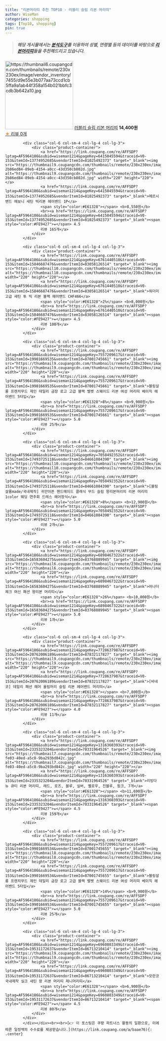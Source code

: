```yaml
---
title: "리본머리띠 추천 TOP10 - 러블리 슬림 리본 머리띠"
author: WiseMan
categories: shopping
tags: [Top10, shopping]
pin: true
---
```


> ##### 해당 게시물에서는 [**분석도구**](https://itemscout.io/)를 이용하여 **성별**, **연령별** 등의 데이터를 바탕으로 [**리본머리띠**](https://link.coupang.com/a/baae76)들을 추천해드리고 있습니다.
<div class="container"><div class="row">
            <div class="col-6 col-sm-4 col-lg-4 col-lg-3">
                <div class="product-container">
                    <a href="https://link.coupang.com/re/AFFSDP?lptag=AF5964186&subid=wiseman1214&pageKey=7838561849&traceid=V0-153&itemId=21332386951&vendorItemId=88390916114" target="_blank"><img src="https://thumbnail6.coupangcdn.com/thumbnails/remote/230x230ex/image/vendor_inventory/7455/d9e55e3b077aa73ccd1cb5ffa9a1ab44f358a154b021bbfc3cdb3b642a10.jpg" alt="https://thumbnail6.coupangcdn.com/thumbnails/remote/230x230ex/image/vendor_inventory/7455/d9e55e3b077aa73ccd1cb5ffa9a1ab44f358a154b021bbfc3cdb3b642a10.jpg" width="220" height="220"></a>
                    <a href="https://link.coupang.com/re/AFFSDP?lptag=AF5964186&subid=wiseman1214&pageKey=7838561849&traceid=V0-153&itemId=21332386951&vendorItemId=88390916114" target="_blank">러블리 슬림 리본 머리띠</a>
                    <span style="color:#E61328"></span> <b>14,400원</b>
                    <br><a href="https://link.coupang.com/re/AFFSDP?lptag=AF5964186&subid=wiseman1214&pageKey=7838561849&traceid=V0-153&itemId=21332386951&vendorItemId=88390916114" target="_blank"><span style="color:#FE9427">★</span> 
                    리뷰 0개</a>
                </div>
            </div>
            
            <div class="col-6 col-sm-4 col-lg-4 col-lg-3">
                <div class="product-container">
                    <a href="https://link.coupang.com/re/AFFSDP?lptag=AF5964186&subid=wiseman1214&pageKey=6415045594&traceid=V0-153&itemId=13774952685&vendorItemId=81025492373" target="_blank"><img src="https://thumbnail9.coupangcdn.com/thumbnails/remote/230x230ex/image/retail/images/1460975659318348-2b86ed84-89eb-4154-a0cc-43d350cb802d.jpg" alt="https://thumbnail9.coupangcdn.com/thumbnails/remote/230x230ex/image/retail/images/1460975659318348-2b86ed84-89eb-4154-a0cc-43d350cb802d.jpg" width="220" height="220"></a>
                    <a href="https://link.coupang.com/re/AFFSDP?lptag=AF5964186&subid=wiseman1214&pageKey=6415045594&traceid=V0-153&itemId=13774952685&vendorItemId=81025492373" target="_blank">메르시밴드 에보니 새틴 빅리본 헤어밴드 1P</a>
                    <span style="color:#E61328"></span> <b>8,550원</b>
                    <br><a href="https://link.coupang.com/re/AFFSDP?lptag=AF5964186&subid=wiseman1214&pageKey=6415045594&traceid=V0-153&itemId=13774952685&vendorItemId=81025492373" target="_blank"><span style="color:#FE9427">★</span> 4.5
                    리뷰 165개</a>
                </div>
            </div>
            
            <div class="col-6 col-sm-4 col-lg-4 col-lg-3">
                <div class="product-container">
                    <a href="https://link.coupang.com/re/AFFSDP?lptag=AF5964186&subid=wiseman1214&pageKey=6761440510&traceid=V0-153&itemId=15846687476&vendorItemId=83058126514" target="_blank"><img src="https://thumbnail10.coupangcdn.com/thumbnails/remote/230x230ex/image/vendor_inventory/12c9/67a029b1d1b316d932d19e8a4cab3002a755bf9d1e9f79694936bb8da908.jpg" alt="https://thumbnail10.coupangcdn.com/thumbnails/remote/230x230ex/image/vendor_inventory/12c9/67a029b1d1b316d932d19e8a4cab3002a755bf9d1e9f79694936bb8da908.jpg" width="220" height="220"></a>
                    <a href="https://link.coupang.com/re/AFFSDP?lptag=AF5964186&subid=wiseman1214&pageKey=6761440510&traceid=V0-153&itemId=15846687476&vendorItemId=83058126514" target="_blank">워더미 고급 새틴 투 빅 리본 블랙 헤어밴드 CHF466</a>
                    <span style="color:#E61328">2%</span> <b>8,000원</b>
                    <br><a href="https://link.coupang.com/re/AFFSDP?lptag=AF5964186&subid=wiseman1214&pageKey=6761440510&traceid=V0-153&itemId=15846687476&vendorItemId=83058126514" target="_blank"><span style="color:#FE9427">★</span> 4.5
                    리뷰 100개</a>
                </div>
            </div>
            
            <div class="col-6 col-sm-4 col-lg-4 col-lg-3">
                <div class="product-container">
                    <a href="https://link.coupang.com/re/AFFSDP?lptag=AF5964186&subid=wiseman1214&pageKey=7557209617&traceid=V0-153&itemId=19901669535&vendorItemId=87001745661" target="_blank"><img src="https://thumbnail9.coupangcdn.com/thumbnails/remote/230x230ex/image/vendor_inventory/c634/8ad2f8c35b972eced94c5a2e4db337e303bdbdfb2c844d3ed1bdd9598e44.jpg" alt="https://thumbnail9.coupangcdn.com/thumbnails/remote/230x230ex/image/vendor_inventory/c634/8ad2f8c35b972eced94c5a2e4db337e303bdbdfb2c844d3ed1bdd9598e44.jpg" width="220" height="220"></a>
                    <a href="https://link.coupang.com/re/AFFSDP?lptag=AF5964186&subid=wiseman1214&pageKey=7557209617&traceid=V0-153&itemId=19901669535&vendorItemId=87001745661" target="_blank">블링살롱 프렌치무드 제인 데일리 금장 로고 고급 블랙 벨벳 스웨이드 리본 여성 머리띠 베이직 헤어밴드 5타입</a>
                    <span style="color:#E61328">8%</span> <b>9,900원</b>
                    <br><a href="https://link.coupang.com/re/AFFSDP?lptag=AF5964186&subid=wiseman1214&pageKey=7557209617&traceid=V0-153&itemId=19901669535&vendorItemId=87001745661" target="_blank"><span style="color:#FE9427">★</span> 5.0
                    리뷰 25개</a>
                </div>
            </div>
            
            <div class="col-6 col-sm-4 col-lg-4 col-lg-3">
                <div class="product-container">
                    <a href="https://link.coupang.com/re/AFFSDP?lptag=AF5964186&subid=wiseman1214&pageKey=7058492352&traceid=V0-153&itemId=17493725118&vendorItemId=84661084390" target="_blank"><img src="https://thumbnail10.coupangcdn.com/thumbnails/remote/230x230ex/image/vendor_inventory/3bd8/b31b71b5d55070ccdc8fcec2a090acc68f35d5adc314ad5d5dce3181d10b.jpg" alt="https://thumbnail10.coupangcdn.com/thumbnails/remote/230x230ex/image/vendor_inventory/3bd8/b31b71b5d55070ccdc8fcec2a090acc68f35d5adc314ad5d5dce3181d10b.jpg" width="220" height="220"></a>
                    <a href="https://link.coupang.com/re/AFFSDP?lptag=AF5964186&subid=wiseman1214&pageKey=7058492352&traceid=V0-153&itemId=17493725118&vendorItemId=84661084390" target="_blank">[블링살롱made/국내제작] 귀안아픈 핸드메이드 클래식 무드 슬림 왕리본머리띠 리본 머리띠 1color 웨딩 연주회 드레스 헤어장식</a>
                    <span style="color:#E61328">8%</span> <b>12,900원</b>
                    <br><a href="https://link.coupang.com/re/AFFSDP?lptag=AF5964186&subid=wiseman1214&pageKey=7058492352&traceid=V0-153&itemId=17493725118&vendorItemId=84661084390" target="_blank"><span style="color:#FE9427">★</span> 5.0
                    리뷰 2개</a>
                </div>
            </div>
            
            <div class="col-6 col-sm-4 col-lg-4 col-lg-3">
                <div class="product-container">
                    <a href="https://link.coupang.com/re/AFFSDP?lptag=AF5964186&subid=wiseman1214&pageKey=6898467322&traceid=V0-153&itemId=16583604275&vendorItemId=83768889945" target="_blank"><img src="https://thumbnail6.coupangcdn.com/thumbnails/remote/230x230ex/image/vendor_inventory/bb07/0e0d615b7b32424c5a318ba092849b56920e9e704d5786f4ab9ae542764b.jpeg" alt="https://thumbnail6.coupangcdn.com/thumbnails/remote/230x230ex/image/vendor_inventory/bb07/0e0d615b7b32424c5a318ba092849b56920e9e704d5786f4ab9ae542764b.jpeg" width="220" height="220"></a>
                    <a href="https://link.coupang.com/re/AFFSDP?lptag=AF5964186&subid=wiseman1214&pageKey=6898467322&traceid=V0-153&itemId=16583604275&vendorItemId=83768889945" target="_blank">어나더체크 여신 패션 왕리본 머리띠</a>
                    <span style="color:#E61328">26%</span> <b>10,000원</b>
                    <br><a href="https://link.coupang.com/re/AFFSDP?lptag=AF5964186&subid=wiseman1214&pageKey=6898467322&traceid=V0-153&itemId=16583604275&vendorItemId=83768889945" target="_blank"><span style="color:#FE9427">★</span> 5.0
                    리뷰 1개</a>
                </div>
            </div>
            
            <div class="col-6 col-sm-4 col-lg-4 col-lg-3">
                <div class="product-container">
                    <a href="https://link.coupang.com/re/AFFSDP?lptag=AF5964186&subid=wiseman1214&pageKey=7728637987&traceid=V0-153&itemId=20762006189&vendorItemId=87832117827" target="_blank"><img src="https://thumbnail9.coupangcdn.com/thumbnails/remote/230x230ex/image/vendor_inventory/e901/7142e88b5d085ea9663f053fb0d8ed1342ea039be48dbce4ea1b7787c785.jpg" alt="https://thumbnail9.coupangcdn.com/thumbnails/remote/230x230ex/image/vendor_inventory/e901/7142e88b5d085ea9663f053fb0d8ed1342ea039be48dbce4ea1b7787c785.jpg" width="220" height="220"></a>
                    <a href="https://link.coupang.com/re/AFFSDP?lptag=AF5964186&subid=wiseman1214&pageKey=7728637987&traceid=V0-153&itemId=20762006189&vendorItemId=87832117827" target="_blank">[바네코] 데일리 패션 헤어 올림머리 슬림 리본 헤어밴드 머리띠</a>
                    <span style="color:#E61328"></span> <b>7,800원</b>
                    <br><a href="https://link.coupang.com/re/AFFSDP?lptag=AF5964186&subid=wiseman1214&pageKey=7728637987&traceid=V0-153&itemId=20762006189&vendorItemId=87832117827" target="_blank"><span style="color:#FE9427">★</span> 4.0
                    리뷰 11개</a>
                </div>
            </div>
            
            <div class="col-6 col-sm-4 col-lg-4 col-lg-3">
                <div class="product-container">
                    <a href="https://link.coupang.com/re/AFFSDP?lptag=AF5964186&subid=wiseman1214&pageKey=1316360393&traceid=V0-153&itemId=2335323204&vendorItemId=70331964526" target="_blank"><img src="https://thumbnail7.coupangcdn.com/thumbnails/remote/230x230ex/image/retail/images/2020/02/26/11/2/14e8f994-fe03-40ed-a5c8-9ba293bd842c.jpg" alt="https://thumbnail7.coupangcdn.com/thumbnails/remote/230x230ex/image/retail/images/2020/02/26/11/2/14e8f994-fe03-40ed-a5c8-9ba293bd842c.jpg" width="220" height="220"></a>
                    <a href="https://link.coupang.com/re/AFFSDP?lptag=AF5964186&subid=wiseman1214&pageKey=1316360393&traceid=V0-153&itemId=2335323204&vendorItemId=70331964526" target="_blank">리빙다 뉴 큐티 리본 머리띠, 레드, 로즈, 블루, 실버, 옐로우, 진블루, 핑크, 7개</a>
                    <span style="color:#E61328"></span> <b>11,690원</b>
                    <br><a href="https://link.coupang.com/re/AFFSDP?lptag=AF5964186&subid=wiseman1214&pageKey=1316360393&traceid=V0-153&itemId=2335323204&vendorItemId=70331964526" target="_blank"><span style="color:#FE9427">★</span> 4.5
                    리뷰 159개</a>
                </div>
            </div>
            
            <div class="col-6 col-sm-4 col-lg-4 col-lg-3">
                <div class="product-container">
                    <a href="https://link.coupang.com/re/AFFSDP?lptag=AF5964186&subid=wiseman1214&pageKey=7557209617&traceid=V0-153&itemId=19901669534&vendorItemId=87001745655" target="_blank"><img src="https://thumbnail8.coupangcdn.com/thumbnails/remote/230x230ex/image/vendor_inventory/40af/ef54853431f9226faccf01defad07e863ec27b47ccdb82c03bfcd346d459.jpg" alt="https://thumbnail8.coupangcdn.com/thumbnails/remote/230x230ex/image/vendor_inventory/40af/ef54853431f9226faccf01defad07e863ec27b47ccdb82c03bfcd346d459.jpg" width="220" height="220"></a>
                    <a href="https://link.coupang.com/re/AFFSDP?lptag=AF5964186&subid=wiseman1214&pageKey=7557209617&traceid=V0-153&itemId=19901669534&vendorItemId=87001745655" target="_blank">블링살롱 프렌치무드 제인 데일리 금장 로고 고급 블랙 벨벳 스웨이드 리본 여성 머리띠 베이직 헤어밴드 5타입</a>
                    <span style="color:#E61328">14%</span> <b>9,900원</b>
                    <br><a href="https://link.coupang.com/re/AFFSDP?lptag=AF5964186&subid=wiseman1214&pageKey=7557209617&traceid=V0-153&itemId=19901669534&vendorItemId=87001745655" target="_blank"><span style="color:#FE9427">★</span> 5.0
                    리뷰 25개</a>
                </div>
            </div>
            
            <div class="col-6 col-sm-4 col-lg-4 col-lg-3">
                <div class="product-container">
                    <a href="https://link.coupang.com/re/AFFSDP?lptag=AF5964186&subid=wiseman1214&pageKey=6960803349&traceid=V0-153&itemId=19531172637&vendorItemId=86713210414" target="_blank"><img src="https://thumbnail9.coupangcdn.com/thumbnails/remote/230x230ex/image/vendor_inventory/2425/5bbd25c038e6153d58208036f523740860696ea044b7b017f2cfa6be8d97.jpg" alt="https://thumbnail9.coupangcdn.com/thumbnails/remote/230x230ex/image/vendor_inventory/2425/5bbd25c038e6153d58208036f523740860696ea044b7b017f2cfa6be8d97.jpg" width="220" height="220"></a>
                    <a href="https://link.coupang.com/re/AFFSDP?lptag=AF5964186&subid=wiseman1214&pageKey=6960803349&traceid=V0-153&itemId=19531172637&vendorItemId=86713210414" target="_blank">모란코 국내제작 실크 새틴 왕 리본 머리띠 제니머리띠</a>
                    <span style="color:#E61328"></span> <b>6,900원</b>
                    <br><a href="https://link.coupang.com/re/AFFSDP?lptag=AF5964186&subid=wiseman1214&pageKey=6960803349&traceid=V0-153&itemId=19531172637&vendorItemId=86713210414" target="_blank"><span style="color:#FE9427">★</span> 4.5
                    리뷰 80개</a>
                </div>
            </div>
            </div></div><br><br>[👉 이 포스팅은 쿠팡 파트너스 활동의 일환으로, 이에 따른 일정액의 수수료를 제공받습니다.](https://link.coupang.com/a/baae76){: .center}